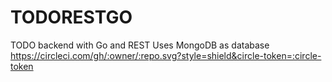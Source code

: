# TODORESTGO
TODO backend with Go and REST
Uses MongoDB as database
https://circleci.com/gh/:owner/:repo.svg?style=shield&circle-token=:circle-token
